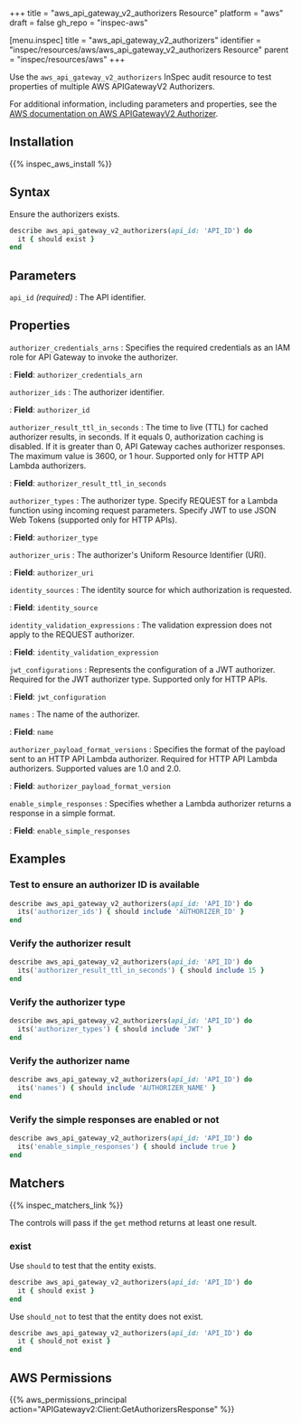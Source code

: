 +++
title = "aws_api_gateway_v2_authorizers Resource"
platform = "aws"
draft = false
gh_repo = "inspec-aws"

[menu.inspec]
title = "aws_api_gateway_v2_authorizers"
identifier = "inspec/resources/aws/aws_api_gateway_v2_authorizers Resource"
parent = "inspec/resources/aws"
+++

Use the `aws_api_gateway_v2_authorizers` InSpec audit resource to test properties of multiple AWS APIGatewayV2 Authorizers.

For additional information, including parameters and properties, see the [AWS documentation on AWS APIGatewayV2 Authorizer](https://docs.aws.amazon.com/AWSCloudFormation/latest/UserGuide/aws-resource-apigatewayv2-authorizer.html).

## Installation

{{% inspec_aws_install %}}

## Syntax

Ensure the authorizers exists.

```ruby
describe aws_api_gateway_v2_authorizers(api_id: 'API_ID') do
  it { should exist }
end
```

## Parameters

`api_id` _(required)_
: The API identifier.

## Properties

`authorizer_credentials_arns`
: Specifies the required credentials as an IAM role for API Gateway to invoke the authorizer.

: **Field**: `authorizer_credentials_arn`

`authorizer_ids`
: The authorizer identifier.

: **Field**: `authorizer_id`

`authorizer_result_ttl_in_seconds`
: The time to live (TTL) for cached authorizer results, in seconds. If it equals 0, authorization caching is disabled. If it is greater than 0, API Gateway caches authorizer responses. The maximum value is 3600, or 1 hour. Supported only for HTTP API Lambda authorizers.

: **Field**: `authorizer_result_ttl_in_seconds`

`authorizer_types`
: The authorizer type. Specify REQUEST for a Lambda function using incoming request parameters. Specify JWT to use JSON Web Tokens (supported only for HTTP APIs).

: **Field**: `authorizer_type`

`authorizer_uris`
: The authorizer's Uniform Resource Identifier (URI).

: **Field**: `authorizer_uri`

`identity_sources`
: The identity source for which authorization is requested.

: **Field**: `identity_source`

`identity_validation_expressions`
: The validation expression does not apply to the REQUEST authorizer.

: **Field**: `identity_validation_expression`

`jwt_configurations`
: Represents the configuration of a JWT authorizer. Required for the JWT authorizer type. Supported only for HTTP APIs.

: **Field**: `jwt_configuration`

`names`
: The name of the authorizer.

: **Field**: `name`

`authorizer_payload_format_versions`
: Specifies the format of the payload sent to an HTTP API Lambda authorizer. Required for HTTP API Lambda authorizers. Supported values are 1.0 and 2.0.

: **Field**: `authorizer_payload_format_version`

`enable_simple_responses`
: Specifies whether a Lambda authorizer returns a response in a simple format.

: **Field**: `enable_simple_responses`

## Examples

### Test to ensure an authorizer ID is available

```ruby
describe aws_api_gateway_v2_authorizers(api_id: 'API_ID') do
  its('authorizer_ids') { should include 'AUTHORIZER_ID' }
end
```

### Verify the authorizer result

```ruby
describe aws_api_gateway_v2_authorizers(api_id: 'API_ID') do
  its('authorizer_result_ttl_in_seconds') { should include 15 }
end
```

### Verify the authorizer type

```ruby
describe aws_api_gateway_v2_authorizers(api_id: 'API_ID') do
  its('authorizer_types') { should include 'JWT' }
end
```

### Verify the authorizer name

```ruby
describe aws_api_gateway_v2_authorizers(api_id: 'API_ID') do
  its('names') { should include 'AUTHORIZER_NAME' }
end
```

### Verify the simple responses are enabled or not

```ruby
describe aws_api_gateway_v2_authorizers(api_id: 'API_ID') do
  its('enable_simple_responses') { should include true }
end
```

## Matchers

{{% inspec_matchers_link %}}

The controls will pass if the `get` method returns at least one result.

### exist

Use `should` to test that the entity exists.

```ruby
describe aws_api_gateway_v2_authorizers(api_id: 'API_ID') do
  it { should exist }
end
```

Use `should_not` to test that the entity does not exist.

```ruby
describe aws_api_gateway_v2_authorizers(api_id: 'API_ID') do
  it { should_not exist }
end
```

## AWS Permissions

{{% aws_permissions_principal action="APIGatewayv2:Client:GetAuthorizersResponse" %}}

